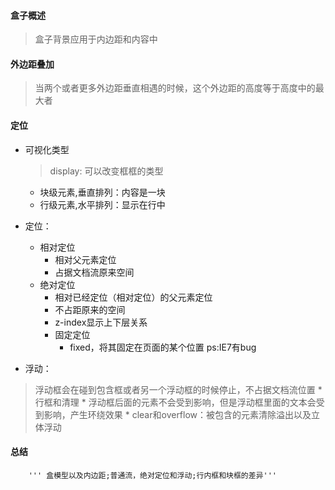 #### 盒子概述
> 盒子背景应用于内边距和内容中
    
#### 外边距叠加
> 当两个或者更多外边距垂直相遇的时候，这个外边距的高度等于高度中的最大者

#### 定位
* 可视化类型
    > display: 可以改变框框的类型
    * 块级元素,垂直排列：内容是一块
    * 行级元素,水平排列：显示在行中
* 定位：
    * 相对定位
        * 相对父元素定位
        * 占据文档流原来空间
    * 绝对定位
        * 相对已经定位（相对定位）的父元素定位
        * 不占距原来的空间
        * z-index显示上下层关系
        * 固定定位
            * fixed，将其固定在页面的某个位置 ps:IE7有bug
    
* 浮动：
>浮动框会在碰到包含框或者另一个浮动框的时候停止，不占据文档流位置
    * 行框和清理
        * 浮动框后面的元素不会受到影响，但是浮动框里面的文本会受到影响，产生环绕效果
        * clear和overflow：被包含的元素清除溢出以及立体浮动

#### 总结
        ''' 盒模型以及内边距;普通流，绝对定位和浮动;行内框和块框的差异'''
        
    
